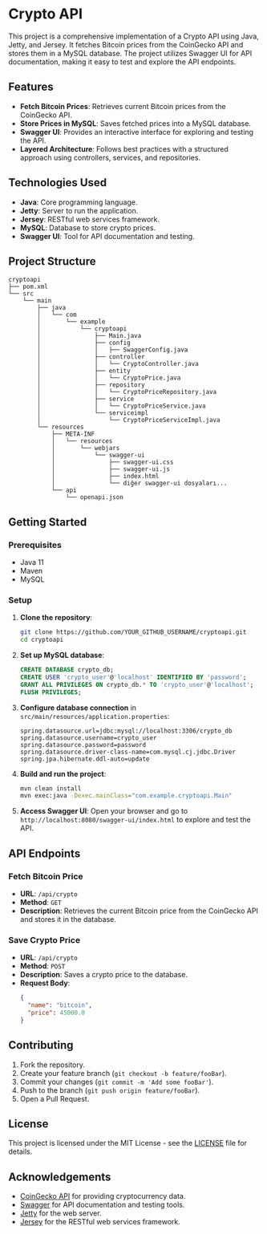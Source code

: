# Crypto API

This project is a comprehensive implementation of a Crypto API using Java, Jetty, and Jersey. It fetches Bitcoin prices from the CoinGecko API and stores them in a MySQL database. The project utilizes Swagger UI for API documentation, making it easy to test and explore the API endpoints.

## Features

- **Fetch Bitcoin Prices**: Retrieves current Bitcoin prices from the CoinGecko API.
- **Store Prices in MySQL**: Saves fetched prices into a MySQL database.
- **Swagger UI**: Provides an interactive interface for exploring and testing the API.
- **Layered Architecture**: Follows best practices with a structured approach using controllers, services, and repositories.

## Technologies Used

- **Java**: Core programming language.
- **Jetty**: Server to run the application.
- **Jersey**: RESTful web services framework.
- **MySQL**: Database to store crypto prices.
- **Swagger UI**: Tool for API documentation and testing.

## Project Structure

```
cryptoapi
├── pom.xml
└── src
    └── main
        ├── java
        │   └── com
        │       └── example
        │           └── cryptoapi
        │               ├── Main.java
        │               ├── config
        │               │   ├── SwaggerConfig.java
        │               ├── controller
        │               │   └── CryptoController.java
        │               ├── entity
        │               │   └── CryptoPrice.java
        │               ├── repository
        │               │   └── CryptoPriceRepository.java
        │               ├── service
        │               │   └── CryptoPriceService.java
        │               └── serviceimpl
        │                   └── CryptoPriceServiceImpl.java
        └── resources
            ├── META-INF
            │   └── resources
            │       └── webjars
            │           └── swagger-ui
            │               ├── swagger-ui.css
            │               ├── swagger-ui.js
            │               ├── index.html
            │               └── diğer swagger-ui dosyaları...
            └── api
                └── openapi.json
```

## Getting Started

### Prerequisites

- Java 11
- Maven
- MySQL

### Setup

1. **Clone the repository**:
    ```bash
    git clone https://github.com/YOUR_GITHUB_USERNAME/cryptoapi.git
    cd cryptoapi
    ```

2. **Set up MySQL database**:
    ```sql
    CREATE DATABASE crypto_db;
    CREATE USER 'crypto_user'@'localhost' IDENTIFIED BY 'password';
    GRANT ALL PRIVILEGES ON crypto_db.* TO 'crypto_user'@'localhost';
    FLUSH PRIVILEGES;
    ```

3. **Configure database connection** in `src/main/resources/application.properties`:
    ```properties
    spring.datasource.url=jdbc:mysql://localhost:3306/crypto_db
    spring.datasource.username=crypto_user
    spring.datasource.password=password
    spring.datasource.driver-class-name=com.mysql.cj.jdbc.Driver
    spring.jpa.hibernate.ddl-auto=update
    ```

4. **Build and run the project**:
    ```bash
    mvn clean install
    mvn exec:java -Dexec.mainClass="com.example.cryptoapi.Main"
    ```

5. **Access Swagger UI**:
    Open your browser and go to `http://localhost:8080/swagger-ui/index.html` to explore and test the API.

## API Endpoints

### Fetch Bitcoin Price

- **URL**: `/api/crypto`
- **Method**: `GET`
- **Description**: Retrieves the current Bitcoin price from the CoinGecko API and stores it in the database.

### Save Crypto Price

- **URL**: `/api/crypto`
- **Method**: `POST`
- **Description**: Saves a crypto price to the database.
- **Request Body**:
    ```json
    {
      "name": "bitcoin",
      "price": 45000.0
    }
    ```

## Contributing

1. Fork the repository.
2. Create your feature branch (`git checkout -b feature/fooBar`).
3. Commit your changes (`git commit -m 'Add some fooBar'`).
4. Push to the branch (`git push origin feature/fooBar`).
5. Open a Pull Request.

## License

This project is licensed under the MIT License - see the [LICENSE](LICENSE) file for details.

## Acknowledgements

- [CoinGecko API](https://www.coingecko.com/en/api) for providing cryptocurrency data.
- [Swagger](https://swagger.io/) for API documentation and testing tools.
- [Jetty](https://www.eclipse.org/jetty/) for the web server.
- [Jersey](https://eclipse-ee4j.github.io/jersey/) for the RESTful web services framework.

